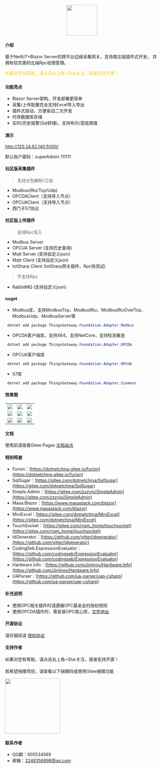 ﻿
<div align='center'>
<img src="https://gitee.com/diego2098/ThingsGateway/raw/master/Image/gitLogo.png" height=100 />
</div>

#### 介绍

基于Net6/7+Blazor Server的跨平台边缘采集网关，支持南北端插件式开发，
并拥有较完善的北端Rpc权限管理。
<div >
<font color="#ffcc00">
如果对您有帮助，请点击右上角⭐Star关注，感谢支持开源！
</font>
</div>

####  功能亮点

- Blazor Server架构，开发部署更简单
- 采集/上传配置完全支持Excel导入导出
- 插件式驱动，方便驱动二次开发
- 时序数据库存储
- 实时/历史报警(Sql转储)，支持布尔/高低限值

#### 演示

http://120.24.62.140:5000/

默认账户密码：superAdmin 111111


#### 社区版采集插件
> 支持分包解析/订阅
- Modbus(Rtu/Tcp/Udp)
- OPCDAClient（支持导入节点）
- OPCUAClient（支持导入节点）
- 西门子S7协议

#### 社区版上传插件
> 支持Rpc写入
- Modbus Server
- OPCUA Server (支持历史查询)
- Mqtt Server (支持自定义json)
- Mqtt Client (支持自定义json)
- IotSharp Client (IotSharp网关插件，Rpc待测试)

> 不支持Rpc
- RabbitMQ (支持自定义json)


#### nuget

- Modbus库，支持ModbusTcp、ModbusRtu、ModbusRtuOverTcp、ModbusUdp、ModbusServer等
``` powershell
 dotnet add package ThingsGateway.Foundation.Adapter.Modbus
```
- OPCDA客户端库，支持X64，支持NetCore，支持检测重连
``` powershell
 dotnet add package ThingsGateway.Foundation.Adapter.OPCDA
```
- OPCUA客户端库
``` powershell
 dotnet add package ThingsGateway.Foundation.Adapter.OPCUA
```

- S7库
``` powershell
 dotnet add package ThingsGateway.Foundation.Adapter.Siemens
```

####  效果图
 <table>
    <tr>
        <td><img src="https://gitee.com/diego2098/ThingsGateway/raw/master/Image/1.png"/></td>
        <td><img src="https://gitee.com/diego2098/ThingsGateway/raw/master/Image/2.png"/></td>
        <td><img src="https://gitee.com/diego2098/ThingsGateway/raw/master/Image/3.png"/></td>
    </tr>
    <tr>
        <td><img src="https://gitee.com/diego2098/ThingsGateway/raw/master/Image/4.png"/></td>
        <td><img src="https://gitee.com/diego2098/ThingsGateway/raw/master/Image/5.png"/></td>
        <td><img src="https://gitee.com/diego2098/ThingsGateway/raw/master/Image/6.png"/></td>
    </tr>
        <tr>
        <td><img src="https://gitee.com/diego2098/ThingsGateway/raw/master/Image/7.png"/></td>
        <td><img src="https://gitee.com/diego2098/ThingsGateway/raw/master/Image/8.png"/></td>
        <td><img src="https://gitee.com/diego2098/ThingsGateway/raw/master/Image/9.png"/></td>
    </tr>
 </table>


 ####  文档

 使用前请查看Gitee Pages [文档站点](https://diego2098.gitee.io/thingsgateway/)

 #### 特别鸣谢
-  Furion：[https://dotnetchina.gitee.io/furion](https://dotnetchina.gitee.io/furion)
-  SqlSugar：[https://gitee.com/dotnetchina/SqlSugar](https://gitee.com/dotnetchina/SqlSugar)
-  Simple.Admin：[https://gitee.com/zxzyjs/SimpleAdmin](https://gitee.com/zxzyjs/SimpleAdmin)
-  Masa.Blazor：[https://www.masastack.com/blazor](https://www.masastack.com/blazor)
-  MiniExcel：[https://gitee.com/dotnetchina/MiniExcel](https://gitee.com/dotnetchina/MiniExcel)
-  TouchSocket：[https://gitee.com/rrqm_home/touchsocket](https://gitee.com/rrqm_home/touchsocket)
-  IdGenerator：[https://github.com/yitter/idgenerator](https://github.com/yitter/idgenerator)
-  CodingSeb.ExpressionEvaluator：[https://github.com/codingseb/ExpressionEvaluator](https://github.com/codingseb/ExpressionEvaluator)
-  Hardware.Info：[https://github.com/Jinjinov/Hardware.Info](https://github.com/Jinjinov/Hardware.Info)
-  UAParser：[https://github.com/ua-parser/uap-csharp](https://github.com/ua-parser/uap-csharp)

#### 补充说明
* 使用OPC相关插件时请遵循OPC基金会的授权规则
* 使用OPCDA插件时，需安装OPC核心库，[文件地址](https://gitee.com/diego2098/ThingsGateway/attach_files)

#### 开源协议

请仔细阅读 [授权协议](https://diego2098.gitee.io/thingsgateway/docs/)



####  支持作者
 如果对您有帮助，请点击右上角⭐Star关注，感谢支持开源！

 若希望捐赠项目，请查看以下捐赠码或使用Gitee捐赠功能

<img src="https://gitee.com/diego2098/ThingsGateway/raw/master/Image/pay.png" height=180 />

####  联系作者
 * QQ群：605534569
 * 邮箱：2248356998@qq.com

